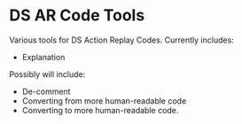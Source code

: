 # DS AR Code Tools

Various tools for DS Action Replay Codes. Currently includes:
* Explanation

Possibly will include:
* De-comment
* Converting from more human-readable code
* Converting to more human-readable code.
